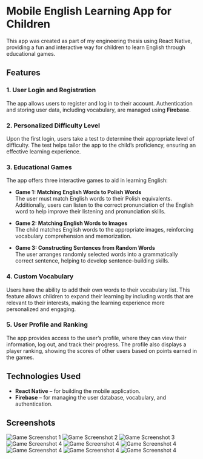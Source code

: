 # Mobile English Learning App for Children

This app was created as part of my engineering thesis using React Native, providing a fun and interactive way for children to learn English through educational games.

## Features

### 1. User Login and Registration
The app allows users to register and log in to their account. Authentication and storing user data, including vocabulary, are managed using **Firebase**.

### 2. Personalized Difficulty Level
Upon the first login, users take a test to determine their appropriate level of difficulty. The test helps tailor the app to the child’s proficiency, ensuring an effective learning experience.

### 3. Educational Games
The app offers three interactive games to aid in learning English:

- **Game 1: Matching English Words to Polish Words**  
  The user must match English words to their Polish equivalents. Additionally, users can listen to the correct pronunciation of the English word to help improve their listening and pronunciation skills.
  
- **Game 2: Matching English Words to Images**  
  The child matches English words to the appropriate images, reinforcing vocabulary comprehension and memorization.

- **Game 3: Constructing Sentences from Random Words**  
  The user arranges randomly selected words into a grammatically correct sentence, helping to develop sentence-building skills.

### 4. Custom Vocabulary
Users have the ability to add their own words to their vocabulary list. This feature allows children to expand their learning by including words that are relevant to their interests, making the learning experience more personalized and engaging.  

### 5. User Profile and Ranking
The app provides access to the user’s profile, where they can view their information, log out, and track their progress. The profile also displays a player ranking, showing the scores of other users based on points earned in the games.

## Technologies Used
- **React Native** – for building the mobile application.
- **Firebase** – for managing the user database, vocabulary, and authentication.


## Screenshots
![Game Screenshot 1](screenshots/s1.png)
![Game Screenshot 2](screenshots/s2.png)
![Game Screenshot 3](screenshots/s3.png)
![Game Screenshot 4](screenshots/s4.png)
![Game Screenshot 4](screenshots/s7.png)
![Game Screenshot 4](screenshots/s8.png)
![Game Screenshot 4](screenshots/s9.png)
![Game Screenshot 4](screenshots/s5.png)
![Game Screenshot 4](screenshots/s6.png)
